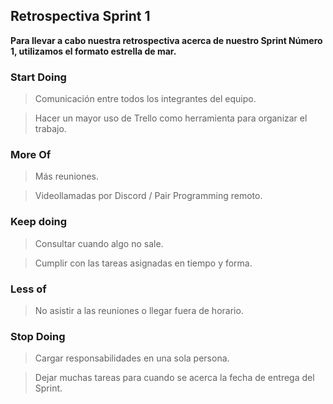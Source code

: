 ## Retrospectiva Sprint 1

**Para llevar a cabo nuestra retrospectiva acerca de nuestro Sprint Número 1, utilizamos el formato estrella de mar.**

### **Start Doing**

> Comunicación entre todos los integrantes del equipo.

> Hacer un mayor uso de Trello como herramienta para organizar el trabajo.

### **More Of**

> Más reuniones.

> Videollamadas por Discord / Pair Programming remoto.

### **Keep doing**

> Consultar cuando algo no sale.

> Cumplir con las tareas asignadas en tiempo y forma.

### **Less of**

>No asistir a las reuniones o llegar fuera de horario.

### **Stop Doing**

> Cargar responsabilidades en una sola persona.

> Dejar muchas tareas para cuando se acerca la fecha de entrega del Sprint.

